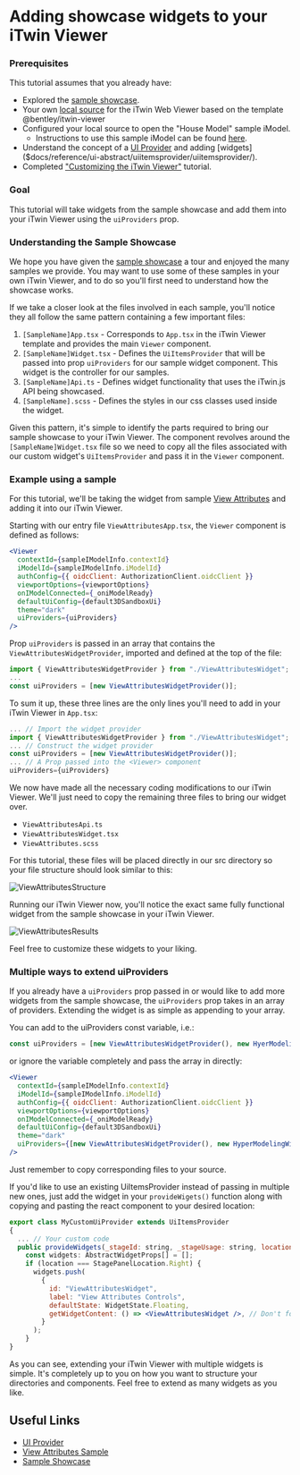 # Adding showcase widgets to your iTwin Viewer

### Prerequisites

This tutorial assumes that you already have:

- Explored the [sample showcase](https://www.itwinjs.org/sample-showcase).
- Your own [local source](https://github.com/imodeljs/itwin-viewer) for the iTwin Web Viewer based on the template @bentley/itwin-viewer
- Configured your local source to open the "House Model" sample iModel.
  - Instructions to use this sample iModel can be found [here]($docs/learning/tutorials/create-test-imodel-sample/).
- Understand the concept of a [UI Provider]($docs/learning/ui/abstract/uiitemsprovider) and adding [widgets]($docs/reference/ui-abstract/uiitemsprovider/uiitemsprovider/).
- Completed ["Customizing the iTwin Viewer"]($docs/learning/tutorials/hello-world-viewer) tutorial.

### Goal

This tutorial will take widgets from the sample showcase and add them into your iTwin Viewer using the ```uiProviders``` prop.

### Understanding the Sample Showcase

We hope you have given the [sample showcase](https://www.itwinjs.org/sample-showcase) a tour and enjoyed the many samples we provide. You may want to use some of these samples in your own iTwin Viewer, and to do so you'll first need to understand how the showcase works.

If we take a closer look at the files involved in each sample, you'll notice they all follow the same pattern containing a few important files:

1. ```[SampleName]App.tsx``` - Corresponds to ```App.tsx``` in the iTwin Viewer template and provides the main ```Viewer``` component.
2. ```[SampleName]Widget.tsx``` - Defines the ```UiItemsProvider``` that will be passed into prop ```uiProviders``` for our sample widget component. This widget is the controller for our samples.
3. ```[SampleName]Api.ts``` - Defines widget functionality that uses the iTwin.js API being showcased.
4. ```[SampleName].scss``` - Defines the styles in our css classes used inside the widget.

Given this pattern, it's simple to identify the parts required to bring our sample showcase to your iTwin Viewer. The component revolves around the ```[SampleName]Widget.tsx``` file so we need to copy all the files associated with our custom widget's ```UiItemsProvider``` and pass it in the ```Viewer``` component.

### Example using a sample

For this tutorial, we'll be taking the widget from sample [View Attributes](https://www.itwinjs.org/sample-showcase/?group=Viewer&sample=view-attributes-sample&imodel=House+Sample) and adding it into our iTwin Viewer.

Starting with our entry file ```ViewAttributesApp.tsx```, the ```Viewer``` component is defined as follows:

``` jsx
<Viewer
  contextId={sampleIModelInfo.contextId}
  iModelId={sampleIModelInfo.iModelId}
  authConfig={{ oidcClient: AuthorizationClient.oidcClient }}
  viewportOptions={viewportOptions}
  onIModelConnected={_oniModelReady}
  defaultUiConfig={default3DSandboxUi}
  theme="dark"
  uiProviders={uiProviders}
/>
```

Prop ```uiProviders``` is passed in an array that contains the ```ViewAttributesWidgetProvider```, imported and defined at the top of the file:

``` jsx
import { ViewAttributesWidgetProvider } from "./ViewAttributesWidget";
...
const uiProviders = [new ViewAttributesWidgetProvider()];
```

To sum it up, these three lines are the only lines you'll need to add in your iTwin Viewer in ```App.tsx```:

``` jsx
... // Import the widget provider
import { ViewAttributesWidgetProvider } from "./ViewAttributesWidget";
... // Construct the widget provider
const uiProviders = [new ViewAttributesWidgetProvider()];
... // A Prop passed into the <Viewer> component
uiProviders={uiProviders}
```

We now have made all the necessary coding modifications to our iTwin Viewer. We'll just need to copy the remaining three files to bring our widget over.

- ```ViewAttributesApi.ts```
- ```ViewAttributesWidget.tsx```
- ```ViewAttributes.scss```

For this tutorial, these files will be placed directly in our src directory so your file structure should look similar to this:

![ViewAttributesStructure]($docs/learning/tutorials/images/sample_viewer_port_to_itwin_viewer.png)

Running our iTwin Viewer now, you'll notice the exact same fully functional widget from the sample showcase in your iTwin Viewer.

![ViewAttributesResults]($docs/learning/tutorials/images/view_attributes_ported_results.png)

Feel free to customize these widgets to your liking.

### Multiple ways to extend uiProviders

If you already have a ```uiProviders``` prop passed in or would like to add more widgets from the sample showcase, the  ```uiProviders``` prop takes in an array of providers. Extending the widget is as simple as appending to your array.

You can add to the uiProviders const variable, i.e.:

``` jsx
const uiProviders = [new ViewAttributesWidgetProvider(), new HyerModelingWidgetProvider(), ...]
```

or ignore the variable completely and pass the array in directly:

``` jsx
<Viewer
  contextId={sampleIModelInfo.contextId}
  iModelId={sampleIModelInfo.iModelId}
  authConfig={{ oidcClient: AuthorizationClient.oidcClient }}
  viewportOptions={viewportOptions}
  onIModelConnected={_oniModelReady}
  defaultUiConfig={default3DSandboxUi}
  theme="dark"
  uiProviders={[new ViewAttributesWidgetProvider(), new HyperModelingWidgetProvider(), ...]}
/>
```

Just remember to copy corresponding files to your source.

If you'd like to use an existing UiItemsProvider instead of passing in multiple new ones, just add the widget in your ```provideWigets()``` function along with copying and pasting the react component to your desired location:

``` jsx
export class MyCustomUiProvider extends UiItemsProvider
{
  ... // Your custom code
  public provideWidgets(_stageId: string, _stageUsage: string, location: StagePanelLocation, _section?: StagePanelSection): ReadonlyArray<AbstractWidgetProps> {
    const widgets: AbstractWidgetProps[] = [];
    if (location === StagePanelLocation.Right) {
      widgets.push(
        {
          id: "ViewAttributesWidget",
          label: "View Attributes Controls",
          defaultState: WidgetState.Floating,
          getWidgetContent: () => <ViewAttributesWidget />, // Don't forget to copy code for the ViewAttributesWidget
        }
      );
    }
}
```

As you can see, extending your iTwin Viewer with multiple widgets is simple.
It's completely up to you on how you want to structure your directories and components. Feel free to extend as many widgets as you like.

## Useful Links

- [UI Provider]($docs/reference/ui-abstract/uiitemsprovider/uiitemsprovider/)
- [View Attributes Sample](https://www.itwinjs.org/sample-showcase/?group=Viewer&sample=view-attributes-sample&imodel=House+Sample)
- [Sample Showcase](https://www.itwinjs.org/sample-showcase/)

